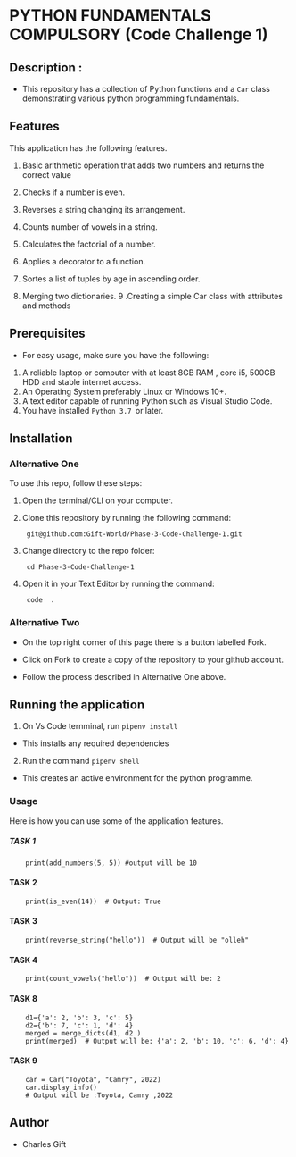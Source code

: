  # PYTHON FUNDAMENTALS COMPULSORY (Code Challenge 1)


## Description :
 - This repository has  a collection of Python functions and a `Car` class demonstrating various python programming fundamentals.

 ## Features
 This application has the following features.

 1. Basic arithmetic operation that adds two numbers and returns the correct value

 2. Checks if a number is even.
 3. Reverses a string changing its arrangement.
 4. Counts number of vowels in a string.
 5. Calculates the factorial of a number.
 6. Applies a decorator to a function.
 7. Sortes a list of tuples by age in ascending order.
 8. Merging two dictionaries.
 9 .Creating a simple Car class with attributes and methods


 ## Prerequisites
  - For easy usage, make sure you have the following:
   
   1. A reliable laptop or computer with at least 8GB RAM , core i5, 500GB HDD and stable internet access.
2. An Operating System preferably Linux or Windows 10+.
3. A text editor capable of running Python such as Visual Studio Code.
4. You have installed `Python 3.7 `or later.


## Installation

### Alternative One

To use this repo, follow these steps:

1. Open the terminal/CLI on your computer.
2. Clone this repository by running the following command:

        git@github.com:Gift-World/Phase-3-Code-Challenge-1.git

3. Change directory to the repo folder:

        cd Phase-3-Code-Challenge-1

4. Open it in your Text Editor by running the command:

        code  .




### Alternative Two

- On the top right corner of this page there is a button labelled Fork.

- Click on Fork to create a copy of the repository to your github account.

- Follow the process described in Alternative One above.


## Running the application

1. On Vs Code ternminal, run `pipenv install`

- This installs any required dependencies
2. Run the command `pipenv shell`

- This creates an active environment for the python programme.

### Usage
Here is how you can use some of the application features.

##### TASK 1
        print(add_numbers(5, 5)) #output will be 10

#### TASK 2 
        print(is_even(14))  # Output: True

#### TASK 3 
        print(reverse_string("hello"))  # Output will be "olleh"

#### TASK 4
        print(count_vowels("hello"))  # Output will be: 2

#### TASK 8 
        d1={'a': 2, 'b': 3, 'c': 5}
        d2={'b': 7, 'c': 1, 'd': 4}
        merged = merge_dicts(d1, d2 )
        print(merged)  # Output will be: {'a': 2, 'b': 10, 'c': 6, 'd': 4}


#### TASK 9
        car = Car("Toyota", "Camry", 2022)
        car.display_info()
        # Output will be :Toyota, Camry ,2022   

## Author
 - Charles Gift           




        
 